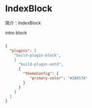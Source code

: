 # IndexBlock

简介：IndexBlock

intro block

```json

{
  "plugins": [
    "build-plugin-block",
    [
      "build-plugin-antd",
      {
        "themeConfig": {
           "primary-color": "#1DA57A"
        }
      }
    ]
  ]
}


```
